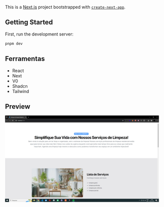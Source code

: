This is a [Next.js](https://nextjs.org/) project bootstrapped with [`create-next-app`](https://github.com/vercel/next.js/tree/canary/packages/create-next-app).

## Getting Started

First, run the development server:

```bash
pnpm dev
```

## Ferramentas
- React
- Next
- V0
- Shadcn
- Tailwind

## Preview
![alt text](.docs/preview.png)
